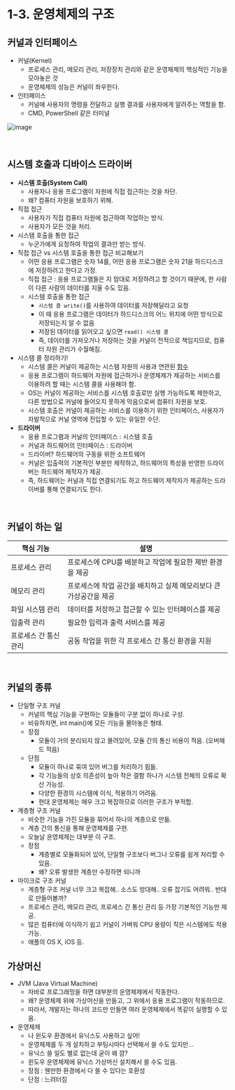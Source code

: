 # 1-3. 운영체제의 구조

## 커널과 인터페이스

- 커널(Kernel)
  - 프로세스 관리, 메모리 관리, 저장장치 관리와 같은 운영체제의 핵심적인 기능을 모아놓은 것
  - 운영체제의 성능은 커널이 좌우한다.
- 인터페이스
  - 커널에 사용자의 명령을 전달하고 실행 결과를 사용자에게 알려주는 역할을 함.
  - CMD, PowerShell 같은 터미널

![image](https://user-images.githubusercontent.com/64275588/154912556-189d5095-bf21-4356-be93-8e6d00e07906.png)

<br>

## 시스템 호출과 디바이스 드라이버

- **시스템 호출(System Call)**
  - 사용자나 응용 프로그램이 자원에 직접 접근하는 것을 차단.
  - 왜? 컴퓨터 자원을 보호하기 위해.
- 직접 접근
  - 사용자가 직접 컴퓨터 자원에 접근하여 작업하는 방식.
  - 사용자가 모든 것을 처리.
- 시스템 호출을 통한 접근
  - 누군가에게 요청하여 작업의 결과만 받는 방식.
- 직접 접근 vs 시스템 호출을 통한 접근 비교해보기
  - 어떤 응용 프로그램은 숫자 14를, 어떤 응용 프로그램은 숫자 21을 하드디스크에 저장하려고 한다고 가정.
  - 직접 접근 : 응용 프로그램들은 지 맘대로 저장하려고 할 것이기 때문에, 한 사람이 다른 사람의 데이터를 지울 수도 있음.
  - 시스템 호출을 통한 접근
    - `시스템 콜 write()`를 사용하여 데이터를 저장해달라고 요청
    - 이 때 응용 프로그램은 데이터가 하드디스크의 어느 위치에 어떤 방식으로 저장되는지 알 수 없음
    - 저장된 데이터를 읽어오고 싶으면 `read() 시스템 콜`
    - 즉, 데이터를 가져오거나 저장하는 것을 커널이 전적으로 책임지므로, 컴퓨터 자원 관리가 수월해짐.
- 시스템 콜 정리하기!
  - 시스템 콜은 커널이 제공하는 시스템 자원의 사용과 연관된 [함수](https://man7.org/linux/man-pages/man2/syscalls.2.html)
  - 응용 프로그램이 하드웨어 자원에 접근하거나 운영체제가 제공하는 서비스를 이용하려 할 때는 시스템 콜을 사용해야 함.
  - OS는 커널이 제공하는 서비스를 시스템 호출로만 실행 가능하도록 제한하고, 다른 방법으로 커널에 들어오지 못하게 막음으로써 컴퓨터 자원을 보호.
  - 시스템 호출은 커널이 제공하는 서비스를 이용하기 위한 인터페이스, 사용자가 자발적으로 커널 영역에 진입할 수 있는 유일한 수단.
- **드라이버**
  - 응용 프로그램과 커널의 인터페이스 : 시스템 호출
  - 커널과 하드웨어의 인터페이스 : 드라이버
  - 드라이버? 하드웨어의 구동을 위한 소프트웨어
  - 커널은 입출력의 기본적인 부분만 제작하고, 하드웨어의 특성을 반영한 드라이버는 하드웨어 제작자가 제공.
  - 즉, 하드웨어는 커널과 직접 연결되기도 하고 하드웨어 제작자가 제공하는 드라이버를 통해 연결되기도 한다.

<br>

## 커널이 하는 일

| 핵심 기능             | 설명                                                         |
| --------------------- | ------------------------------------------------------------ |
| 프로세스 관리         | 프로세스에 CPU를 배분하고 작업에 필요한 제반 환경을 제공     |
| 메모리 관리           | 프로세스에 작업 공간을 배치하고 실제 메모리보다 큰 가상공간을 제공 |
| 파일 시스템 관리      | 데이터를 저장하고 접근할 수 있는 인터페이스를 제공           |
| 입출력 관리           | 필요한 입력과 출력 서비스를 제공                             |
| 프로세스 간 통신 관리 | 공동 작업을 위한 각 프로세스 간 통신 환경을 지원             |

<br>

## 커널의 종류

- 단일형 구조 커널
  - 커널의 핵심 기능을 구현하는 모듈들이 구분 없이 하나로 구성.
  - 비유하자면, int main()에 모든 기능을 몰아놓은 형태.
  - 장점
    - 모듈이 거의 분리되지 않고 몰려있어, 모듈 간의 통신 비용이 적음. (오버헤드 적음)
  - 단점
    - 모듈이 하나로 묶여 있어 버그를 처리하기 힘듦.
    - 각 기능들의 상호 의존성이 높아 작은 결함 하나가 시스템 전체의 오류로 확산 가능성.
    - 다양한 환경의 시스템에 이식, 적용하기 어려움.
    - 현대 운영체제는 매우 크고 복잡하므로 이러한 구조가 부적합.
- 계층형 구조 커널
  - 비슷한 기능을 가진 모듈을 묶어서 하나의 계층으로 만듦.
  - 계층 간의 통신을 통해 운영체제를 구현.
  - 오늘날 운영체제는 대부분 이 구조.
  - 장점
    - 계층별로 모듈화되어 있어, 단일형 구조보다 버그나 오류를 쉽게 처리할 수 있음.
    - 왜? 오류 발생한 계층만 수정하면 되니까
- 마이크로 구조 커널
  - 계층형 구조 커널 너무 크고 복잡해.. 소스도 방대해.. 오류 잡기도 어려워.. 반대로 만들어볼까?
  - 프로세스 관리, 메모리 관리, 프로세스 간 통신 관리 등 가장 기본적인 기능만 제공.
  - 많은 컴퓨터에 이식하기 쉽고 커널이 가벼워 CPU 용량이 작은 시스템에도 적용 가능.
  - 애플의 OS X, iOS 등.

## 가상머신

- JVM (Java Virtual Machine)
  - 자바로 프로그래밍을 하면 대부분의 운영체제에서 작동한다.
  - 왜? 운영체제 위에 가상머신을 만들고, 그 위에서 응용 프로그램이 작동하므로.
  - 따라서, 개발자는 하나의 코드만 만들면 여러 운영체제에서 똑같이 실행할 수 있음.
- 운영체제
  - 나 윈도우 환경에서 유닉스도 사용하고 싶어!
  - 운영체제를 두 개 설치하고 부팅시마다 선택해서 쓸 수도 있지만...
  - 유닉스 쓸 일도 별로 없는데 굳이 왜 깜?
  - 윈도우 운영체제에 유닉스 가상머신 설치해서 쓸 수도 있음.
  - 장점 : 웬만한 환경에서 다 쓸 수 있다는 호환성
  - 단점 : 느려터짐